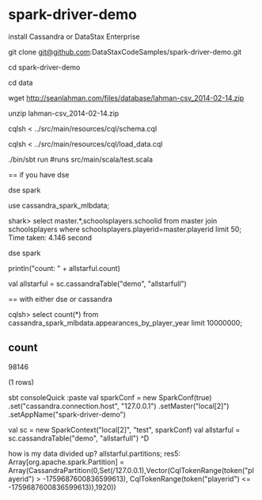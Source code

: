 spark-driver-demo
=================


install Cassandra or DataStax Enterprise

  git clone git@github.com:DataStaxCodeSamples/spark-driver-demo.git

  cd spark-driver-demo

  cd data

  wget http://seanlahman.com/files/database/lahman-csv_2014-02-14.zip

  unzip lahman-csv_2014-02-14.zip
  
  cqlsh < ../src/main/resources/cql/schema.cql 

  cqlsh < ../src/main/resources/cql/load_data.cql

  ./bin/sbt run #runs src/main/scala/test.scala
  
== if you have dse

  dse spark
  
  use cassandra_spark_mlbdata;

shark> select master.*,schoolsplayers.schoolid from master join schoolsplayers where schoolsplayers.playerid=master.playerid limit 50;
Time taken: 4.146 second

 
  dse spark

  println("count: " + allstarful.count)

  val allstarful = sc.cassandraTable("demo", "allstarfull")


== with either dse or cassandra


cqlsh> select count(*) from cassandra_spark_mlbdata.appearances_by_player_year limit 10000000;

 count
-------
 98146

(1 rows)

sbt consoleQuick
:paste
 val sparkConf = new SparkConf(true)
  .set("cassandra.connection.host", "127.0.0.1")
  .setMaster("local[2]")
  .setAppName("spark-driver-demo")
  
  val sc = new SparkContext("local[2]", "test", sparkConf)
  val allstarful = sc.cassandraTable("demo", "allstarfull")
^D

how is my data divided up?
 allstarful.partitions;
res5: Array[org.apache.spark.Partition] = Array(CassandraPartition(0,Set(/127.0.0.1),Vector(CqlTokenRange(token("playerid") > -1759687600836599613), CqlTokenRange(token("playerid") <= -1759687600836599613)),1920))

